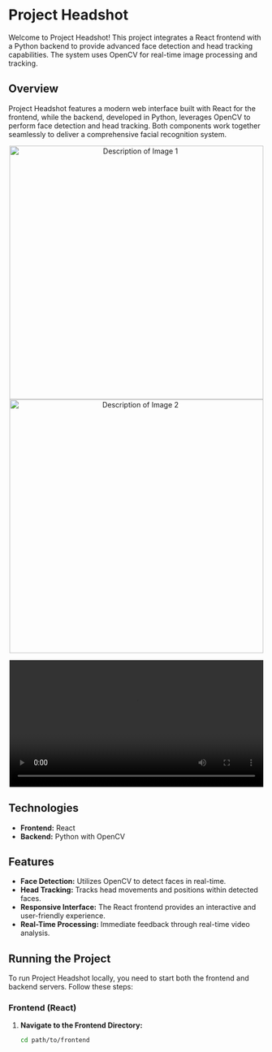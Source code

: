 # Project Headshot

Welcome to Project Headshot! This project integrates a React frontend with a Python backend to provide advanced face detection and head tracking capabilities. The system uses OpenCV for real-time image processing and tracking.

## Overview

Project Headshot features a modern web interface built with React for the frontend, while the backend, developed in Python, leverages OpenCV to perform face detection and head tracking. Both components work together seamlessly to deliver a comprehensive facial recognition system.

<p align="center">
  <img src="https://github.com/user-attachments/assets/023c6740-205a-4305-8b5f-25521925dba2" alt="Description of Image 1" width="500"/>
  <img src="https://github.com/user-attachments/assets/a2066e6c-9d5d-4565-b289-1ad048badacd" alt="Description of Image 2" width="500"/>
</p>

<p align="center">
  <video width="500" controls>
    <source src="https://github.com/user-attachments/assets/3b2fa4bf-6f66-4d9a-9114-dcfc07720225">
    Your browser does not support the video tag.
  </video>
</p>









## Technologies
- **Frontend:** React
- **Backend:** Python with OpenCV

## Features

- **Face Detection:** Utilizes OpenCV to detect faces in real-time.
- **Head Tracking:** Tracks head movements and positions within detected faces.
- **Responsive Interface:** The React frontend provides an interactive and user-friendly experience.
- **Real-Time Processing:** Immediate feedback through real-time video analysis.

## Running the Project

To run Project Headshot locally, you need to start both the frontend and backend servers. Follow these steps:

### Frontend (React)

1. **Navigate to the Frontend Directory:**
   ```bash
   cd path/to/frontend
